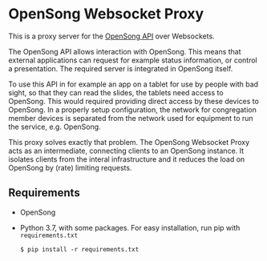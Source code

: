 # OpenSong Websocket Proxy

This is a proxy server for the [OpenSong API](http://www.opensong.org/home/api) over Websockets.

The OpenSong API allows interaction with OpenSong.
This means that external applications can request for example status information, or control a presentation.
The required server is integrated in OpenSong itself.

To use this API in for example an app on a tablet for use by people with bad sight, so that they can read the slides, the tablets need access to OpenSong.
This would required providing direct access by these devices to OpenSong.
In a properly setup configuration, the network for congregation member devices is separated from the network used for equipment to run the service, e.g. OpenSong.

This proxy solves exactly that problem.
The OpenSong Websocket Proxy acts as an intermediate, connecting clients to an OpenSong instance.
It isolates clients from the interal infrastructure and it reduces the load on OpenSong by (rate) limiting requests.

## Requirements

- OpenSong
- Python 3.7, with some packages. For easy installation, run pip with `requirements.txt`

    ```
    $ pip install -r requirements.txt
    ```
  